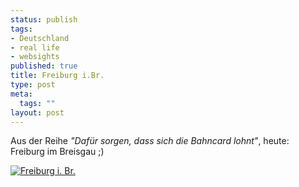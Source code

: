 ```yaml
--- 
status: publish
tags: 
- Deutschland
- real life
- websights
published: true
title: Freiburg i.Br.
type: post
meta: 
  tags: ""
layout: post
---
```

Aus der Reihe <em>"Dafür sorgen, dass sich die Bahncard lohnt"</em>, heute: Freiburg im Breisgau ;)

<a href="http://www.ipernity.com/doc/fredw/album/28152"><img src='http://fredericiana.de/uploads/2007/08/freiburg.jpg' alt='Freiburg i. Br.' /></a>
